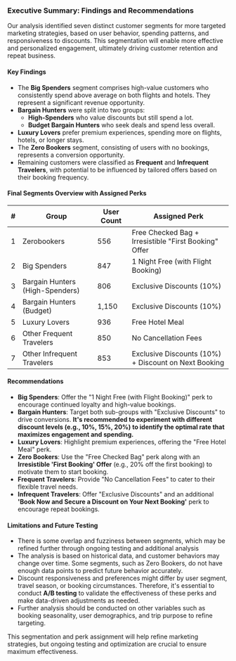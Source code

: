### **Executive Summary: Findings and Recommendations**

Our analysis identified seven distinct customer segments for more targeted marketing strategies, based on user behavior, spending patterns, and responsiveness to discounts. This segmentation will enable more effective and personalized engagement, ultimately driving customer retention and repeat business.

#### **Key Findings**
- The **Big Spenders** segment comprises high-value customers who consistently spend above average on both flights and hotels. They represent a significant revenue opportunity.
- **Bargain Hunters** were split into two groups:
  - **High-Spenders** who value discounts but still spend a lot.
  - **Budget Bargain Hunters** who seek deals and spend less overall.
- **Luxury Lovers** prefer premium experiences, spending more on flights, hotels, or longer stays.
- The **Zero Bookers** segment, consisting of users with no bookings, represents a conversion opportunity.
- Remaining customers were classified as **Frequent** and **Infrequent Travelers**, with potential to be influenced by tailored offers based on their booking frequency.

#### **Final Segments Overview with Assigned Perks**

| **#** | **Group**                      | **User Count** | **Assigned Perk**                              |
|-------|--------------------------------|----------------|-----------------------------------------------|
| 1     | Zerobookers                    | 556            | Free Checked Bag + Irresistible "First Booking" Offer |
| 2     | Big Spenders                   | 847            | 1 Night Free (with Flight Booking)            |
| 3     | Bargain Hunters (High-Spenders)| 806            | Exclusive Discounts (10%)                     |
| 4     | Bargain Hunters (Budget)       | 1,150          | Exclusive Discounts (10%)                     |
| 5     | Luxury Lovers                  | 936            | Free Hotel Meal                               |
| 6     | Other Frequent Travelers       | 850            | No Cancellation Fees                          |
| 7     | Other Infrequent Travelers     | 853            | Exclusive Discounts (10%) + Discount on Next Booking |

#### **Recommendations**
- **Big Spenders**: Offer the "1 Night Free (with Flight Booking)" perk to encourage continued loyalty and high-value bookings.
- **Bargain Hunters**: Target both sub-groups with "Exclusive Discounts" to drive conversions. **It's recommended to experiment with different discount levels (e.g., 10%, 15%, 20%) to identify the optimal rate that maximizes engagement and spending.**
- **Luxury Lovers**: Highlight premium experiences, offering the "Free Hotel Meal" perk.
- **Zero Bookers**: Use the "Free Checked Bag" perk along with an **Irresistible 'First Booking' Offer** (e.g., 20% off the first booking) to motivate them to start booking.
- **Frequent Travelers**: Provide "No Cancellation Fees" to cater to their flexible travel needs.
- **Infrequent Travelers**: Offer "Exclusive Discounts" and an additional **'Book Now and Secure a Discount on Your Next Booking'** perk to encourage repeat bookings.

#### **Limitations and Future Testing**
- There is some overlap and fuzziness between segments, which may be refined further through ongoing testing and additional analysis
- The analysis is based on historical data, and customer behaviors may change over time. Some segments, such as Zero Bookers, do not have enough data points to predict future behavior accurately.
- Discount responsiveness and preferences might differ by user segment, travel season, or booking circumstances. Therefore, it's essential to conduct **A/B testing** to validate the effectiveness of these perks and make data-driven adjustments as needed.
- Further analysis should be conducted on other variables such as booking seasonality, user demographics, and trip purpose to refine targeting.

This segmentation and perk assignment will help refine marketing strategies, but ongoing testing and optimization are crucial to ensure maximum effectiveness.
